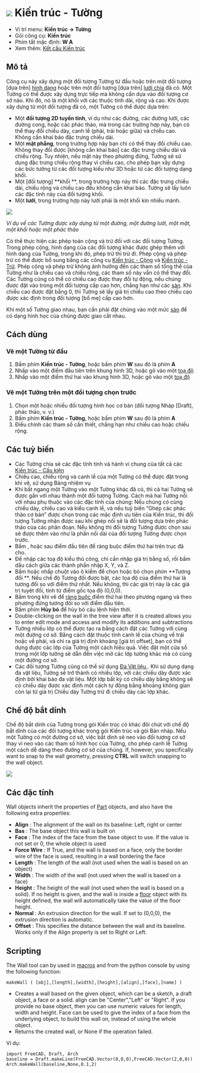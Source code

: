 # ![](images/Arch_Wall.svg) Kiến trúc - Tường

- Vị trí menu: **Kiến trúc → Tường**
- Gói công cụ: **Kiến trúc**
- Phím tắt mặc định: **W A**
- Xem thêm: [Kết cấu Kiến trúc](Arch_Structure)

## Mô tả

Công cụ này xây dựng một đối tượng Tường từ đầu hoặc trên một đối tượng [dựa trên] [hình dạng](Part_Module) hoặc trên một đối tượng [dựa trên] [lưới chia](Mesh_Module) đã có. Một Tường có thể được xây dựng trực tiếp mà không cần dựa vào đối tượng cơ sở nào. Khi đó, nó là một khối với các thuộc tính dài, rộng và cao. Khi được xây dựng từ một đối tượng đã có, một Tường có thể được dựa trên:

- Một **đối tượng 2D tuyến tính**, ví dụ như các đường, các đường lưới, các đường cong, hoặc các phác thảo, mà trong các trường hợp này, bạn có thể thay đổi chiều dày, canh lề (phải, trái hoặc giữa) và chiều cao. Không cần khai báo đặc trưng chiều dài.
- Một **mặt phẳng**, trong trường hợp này bạn chỉ có thể thay đổi chiều cao. Không thay đổi được [không cần khai báo] các đặc trưng chiều dài và chiều rộng. Tuy nhiên, nếu mặt này theo phương đứng, Tường sẽ sử dụng đặc trưng chiều rộng thay vì chiều cao, cho phép bạn xây dựng các bức tường từ các đối tượng kiểu như 3D hoặc từ các đối tượng dạng khối.
- Một [đối tượng] **khối **, trong trường hợp này thì các đặc trưng chiều dài, chiều rộng và chiều cao đều không cần khai báo. Tường sẽ lấy luôn các đặc tính này của đối tượng khối.
- Một **lưới**, trong trường hợp này lưới phải là một khối kín nhiều mảnh.

![](images/Arch_Wall_example.jpg)

*Ví dụ về các Tường được xây dựng từ một đường, một đường lưới, một mặt, một khối hoặc một phác thảo*

Có thể thực hiện các phép toán cộng và trừ đối với các đối tượng Tường. Trong phép cộng, hình dạng của các đối tượng khác được ghép thêm với hình dạng của Tường, trong khi đó, phép trừ thì trừ đi. Phép cộng và phép trừ có thể được bổ sung bằng các công cụ [Kiến trúc - Cộng](Arch_Add) và [Kiến trúc - Trừ](Arch_Remove). Phép cộng và phép trừ không ảnh hưởng đến các tham số tổng thể của Tường như là chiều cao và chiều rộng, các tham số này vẫn có thể thay đổi. Các Tường cũng có thể có chiều cao được thay đổi tự động, nếu chúng được đặt vào trong một đối tượng cấp cao hơn, chẳng hạn như các [sàn](Arch_Floor "wikilink"). Khi chiều cao được đặt bằng 0, thì Tường sẽ lấy giá trị chiều cao theo chiều cao được xác định trong đối tượng [bố mẹ] cấp cao hơn.

Khi một số Tường giao nhau, bạn cần phải đặt chúng vào một mức [sàn](Arch_Floor "wikilink") để có dạng hình học của chúng được giao cắt nhau.

## Cách dùng

### Vẽ một Tường từ đầu

1. Bấm phím **Kiến trúc - Tường**, hoặc bấm phím **W** sau đó là phím **A**
2. Nhấp vào một điểm đầu tiên trên khung hình 3D, hoặc gõ vào một [toạ độ](Draft_Coordinates "wikilink")
3. Nhấp vào một điểm thứ hai vào khung hình 3D, hoặc gõ vào một [toạ độ](Draft_Coordinates "wikilink")

### Vẽ một Tường trên một đối tượng chọn trước

1. Chọn một hoặc nhiều đối tượng hình học cơ bản (đối tượng Nháp [Draft], phác thảo, v. v.)
2. Bấm phím **Kiến trúc - Tường**, hoặc bấm phím **W** sau đó là phím **A**
3. Điều chỉnh các tham số cần thiết, chẳng hạn như chiều cao hoặc chiều rộng.

## Các tuỳ biến

- Các Tường chia sẻ các đặc tính tính và hành vi chung của tất cả các [Kiến trúc - Cấu kiện](Arch_Component "wikilink")
- Chiều cao, chiều rộng và canh lề của một Tường có thể được đặt trong khi vẽ, sử dụng Bảng nhiệm vụ
- Khi bắt ngang một Tường vào một Tường khác đã có, thì cả hai Tường sẽ được gắn với nhau thành một đối tượng Tường. Cách mà hai Tường nối với nhau phụ thuộc vào các đặc tính của chúng: Nếu chúng có cùng chiều dày, chiều cao và kiểu canh lề, và nếu tuỳ biến “Ghép các phác thảo cơ bản” được chọn trong các mặc định ưu tiên của Kiến trúc, thì đối tượng Tường nhận được sau khi ghép nối sẽ là đối tượng dựa trên phác thảo của các phân đoạn. Nếu không thì đối tượng Tường được chọn sau sẽ được thêm vào như là phần nối dài của đối tượng Tường được chọn trước.
- Bấm , hoặc sau điểm đầu tiên để ràng buộc điểm thứ hai trên trục đã cho.
- Để nhập các toạ độ kiểu thủ công, chỉ cần nhập giá trị bằng số, rồi bấm dấu cách giữa các thành phần nhập X, Y, và Z.
- Bấm hoặc nhấp chuột vào ô kiểm để chọn hoặc bỏ chọn phím **Tương đối **. Nếu chế độ Tương đối được bật, các tọa độ của điểm thứ hai là tương đối so với điểm thứ nhất. Nếu không, thì các giá trị này là các giá trị tuyệt đối, tính từ điểm gốc tọa độ (0,0,0).
- Bấm trong khi vẽ để [ràng buộc ](Draft_Constrain "wikilink") điểm thứ hai theo phương ngang và theo phương đứng tương đối so với điểm đầu tiên.
- Bấm phím **Hủy bỏ** để hủy bỏ câu lệnh hiện thời.
- Double-clicking on the wall in the tree view after it is created allows you to enter edit mode and access and modify its additions and subtractions
- Tường nhiều lớp có thể được tạo ra bằng cách đặt các Tường với cùng một đường cơ sở. Bằng cách đặt thuộc tính canh lề của chúng về trái hoặc về phải, và chỉ ra giá trị định khoảng [giá trị offset], bạn có thể dựng được các lớp của Tường một cách hiệu quả. Việc đặt một cửa sổ trong một lớp tường sẽ dẫn đến việc mở các lớp tường khác mà có cùng một đường cơ sở.
- Các đối tượng Tường cũng có thể sử dụng [Đa Vật liệu ](Arch_MultiMaterial "wikilink"). Khi sử dụng dạng đa vật liệu, Tường sẽ trở thành có nhiều lớp, với các chiều dày được xác định bởi khai báo đa vật liệu. Một lớp bất kỳ có chiều dày bằng không sẽ có chiều dày được xác định một cách tự động bằng khoảng không gian còn lại từ giá trị Chiều dày Tường trừ đi chiều dày các lớp khác.

## Chế độ bắt dính

Chế độ bắt dính của Tường trong gói Kiến trúc có khác đôi chút với chế độ bắt dính của các đối tượng khác trong gói Kiến trúc và gói Bản nháp. Nếu một Tường có một đường cơ sở, việc bắt dính sẽ neo vào đối tượng cơ sở thay vì neo vào các tham số hình học của Tường, cho phép canh lề Tường một cách dễ dàng theo đường cơ sở của chúng. If, however, you specifically want to snap to the wall geometry, pressing **CTRL** will switch snapping to the wall object.

![](images/Arch_wall_snap.jpg)

## Các đặc tính

Wall objects inherit the properties of [Part](Part_Module "wikilink") objects, and also have the following extra properties:

- **Align** : The alignment of the wall on its baseline: Left, right or center
- **Bas** : The base object this wall is built on
- **Face** : The index of the face from the base object to use. If the value is not set or 0, the whole object is used
- **Force Wire** : If True, and the wall is based on a face, only the border wire of the face is used, resulting in a wall bordering the face
- **Length** : The length of the wall (not used when the wall is based on an object)
- **Width** : The width of the wall (not used when the wall is based on a face)
- **Height** : The height of the wall (not used when the wall is based on a solid). If no height is given, and the wall is inside a [floor](Arch_Floor "wikilink") object with its height defined, the wall will automatically take the value of the floor height.
- **Normal** : An extrusion direction for the wall. If set to (0,0,0), the extrusion direction is automatic.
- **Offset** : This specifies the distance between the wall and its baseline. Works only if the Align property is set to Right or Left.

## Scripting

The Wall tool can by used in [macros](macros "wikilink") and from the python console by using the following function:

    makeWall ( [obj],[length],[width],[height],[align],[face],[name] ) 
    

- Creates a wall based on the given object, which can be a sketch, a draft object, a face or a solid. align can be "Center","Left" or "Right". If you provide no base object, then you can use numeric values for length, width and height. Face can be used to give the index of a face from the underlying object, to build this wall on, instead of using the whole object.
- Returns the created wall, or None if the operation failed.

Ví dụ:

    import FreeCAD, Draft, Arch 
    baseline = Draft.makeLine(FreeCAD.Vector(0,0,0),FreeCAD.Vector(2,0,0)) 
    Arch.makeWall(baseline,None,0.1,2)
